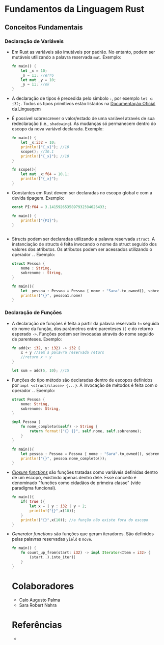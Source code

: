 # Fundamentos da Linguagem Rust

## Conceitos Fundamentais

### Declaração de Variáveis
  
  - Em Rust as variáveis são imutáveis por padrão. No entanto, podem ser mutáveis utilizando a palavra reservada `mut`. Exemplo: 
    ```Rust
    fn main() {
        let _x = 10;
        _x = 11; //erro
        let mut _y = 10;
        _y = 11; //ok
    }
    ```
  
  - A declaração de tipos é precedida pelo símbolo `:`, por exemplo `let x: i32;`. Todos os tipos primitivos estão listados na [Documentação Oficial da Linguagem](https://doc.rust-lang.org/std/index.html#primitives)
  
  - É possível sobrescrever o valor/estado de uma variável através de sua redeclaração (i.e., `shadowing`). As mudanças só permanecem dentro do escopo da nova variável declarada. Exemplo:
    ```Rust
    fn main() {
        let _x:i32 = 10;
        println!("{_x}"); //10
        scope(); //10.1
        println!("{_x}"); //10
    }

    fn scope(){
        let mut _x:f64 = 10.1;
        println!("{_x}");
    }
    ```
  
  - Constantes em Rust devem ser declaradas no escopo global e com a devida tipagem. Exemplo:
    ```Rust
    const PI:f64 = 3.1415926535897932384626433;

    fn main() {
        println!("{PI}");
    }
  
  - Structs podem ser declaradas utilizando a palavra reservada `struct`. A instanciação de structs é feita invocando o nome da struct seguido dos valores dos atributos. Os atributos podem ser acessados utilizando o operador `.`. Exemplo:
    ```Rust
    struct Pessoa {
        nome : String,
        sobrenome : String,
    }
    
    fn main(){
        let _pessoa : Pessoa = Pessoa { nome : "Sara".to_owned(), sobrenome : "Nahra".to_owned()};
        println!("{}", pessoa1.nome)
    }
    ```
    
### Declaração de Funções
    
  - A declaração de funções é feita a partir da palavra reservada `fn` seguida do nome da função, dos parâmetros entre parenteses `()` e do retorno esperado `->`. Funções podem ser invocadas através do nome seguido de parenteses. Exemplo:
    ```Rust
    fn add(x: i32, y: i32) -> i32 {
        x + y //sem a palavra reservada return
        //return x + y
    }
    
    let sum = add(5, 10); //15
    ```
  - Funções do tipo método são declaradas dentro de escopos definidos por `impl <struct/classe> {...}`. A invocação de métodos é feita com o operador `.`. Exemplo:
    ```Rust
    struct Pessoa {
        nome: String,
        sobrenome: String,
    }

    impl Pessoa {
        fn nome_completo(&self) -> String {
            return format!("{} {}", self.nome, self.sobrenome);
        }
    }

    fn main(){
        let pessoa : Pessoa = Pessoa { nome : "Sara".to_owned(), sobrenome : "Nahra".to_owned()};
        println!("{}", pessoa.nome_completo());
    }
    ```
    
  - [_Closure functions_](https://doc.rust-lang.org/book/ch13-01-closures.html) são funções tratadas como variáveis definidas dentro de um escopo, existindo apenas dentro dele. Esse conceito é denominado "funcões como cidadãos de primeira classe" (vide paradigma funcional).
    ```Rust
    fn main(){
        if( true ){
            let x = | y : i32 | y + 2;
            println!("{}",x(10));
        }
        println!("{}",x(10)); //a função não existe fora do escopo
    }
    ```
 - _Generator functions_ são funções que geram iteradores. São definidos pelas palavras reservadas `yield` e `move`. 
    ```Rust
    fn main() {
        fn count_up_from(start: i32) -> impl Iterator<Item = i32> {
            (start..).into_iter()
        }
    }
    ```
    
    # Colaboradores
    - Caio Augusto Palma
    - Sara Robert Nahra
    
    # Referências
    - 
    
